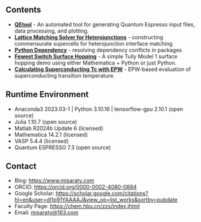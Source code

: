 ## Contents
* **[QEtool](./QEtool)** - An automated tool for generating Quantum Espresso input files, data processing, and plotting.
* **[Lattice Matching Solver for Heterojunctions](./Lattice_Matching_Solver_for_Heterojunctions)** - constructing commensurate supercells for heterojunction interface matching
* **[Python Dependency](./Python_Dependency)** - resolving dependency conflicts in packages
* **[Fewest Switch Surface Hopping](./Fewest_Switch_Surface_Hopping)** - A simple Tully Model 1 surface hopping demo using either Mathematica + Python or just Python.
* **[Calculating Superconducting Tc with EPW](./Calculating_Superconducting_Tc_with_EPW)** - EPW-based evaluation of superconducting transition temperature.

## Runtime Environment
* Anaconda3 2023.03-1 | Python 3.10.16 | tensorflow-gpu 2.10.1 (open source)
* Julia 1.10.7 (open source)
* Matlab R2024b Update 6 (licensed)
* Mathematica 14.2.1 (licensed)
* VASP 5.4.4 (licensed)
* Quantum ESPRESSO 7.3 (open source)

## Contact
* Blog: https://www.misaraty.com
* ORCID: https://orcid.org/0000-0002-4080-0884
* Google Scholar: https://scholar.google.com/citations?hl=en&user=dI1p91YAAAAJ&view_op=list_works&sortby=pubdate
* Faculty Page: https://chem.hbu.cn/zzs/index.jhtml
* Email: misaraty@163.com
